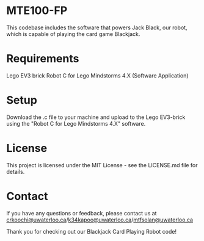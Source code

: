 # MTE100-FP

This codebase includes the software that powers Jack Black, our robot, which is capable of playing the card game Blackjack.

# Requirements
Lego EV3 brick
Robot C for Lego Mindstorms 4.X (Software Application)

# Setup
Download the .c file to your machine and upload to the Lego EV3-brick using the "Robot C for Lego Mindstorms 4.X" software.

# License
This project is licensed under the MIT License - see the LICENSE.md file for details.

# Contact
If you have any questions or feedback, please contact us at crkoochi@uwaterloo.ca/k34kapoo@uwaterloo.ca/mtfsolan@uwaterloo.ca

Thank you for checking out our Blackjack Card Playing Robot code!
